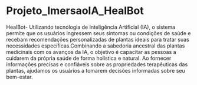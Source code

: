 # Projeto_ImersaoIA_HealBot


HealBot- Utilizando tecnologia de Inteligência Artificial (IA), o sistema permite que os usuários ingressem seus sintomas ou condições de saúde e recebam recomendações personalizadas de plantas ideais para tratar suas necessidades específicas.Combinando a sabedoria ancestral das plantas medicinais com os avanços da IA, o objetivo é capacitar as pessoas a cuidarem da própria saúde de forma holística e natural. Ao fornecer informações precisas e confiáveis sobre as propriedades terapêuticas das plantas, ajudamos os usuários a tomarem decisões informadas sobre seu bem-estar.
